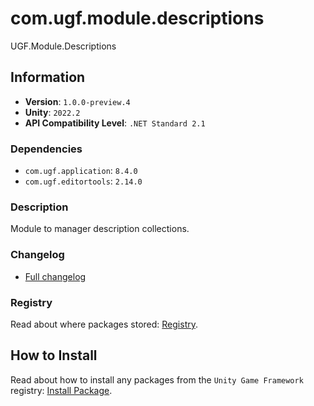 # com.ugf.module.descriptions

UGF.Module.Descriptions

## Information

- **Version**: `1.0.0-preview.4`
- **Unity**: `2022.2`
- **API Compatibility Level**: `.NET Standard 2.1`

### Dependencies

- `com.ugf.application`: `8.4.0`
- `com.ugf.editortools`: `2.14.0`


### Description

Module to manager description collections.

### Changelog

- [Full changelog](changelog.md)

### Registry

Read about where packages stored: [Registry](https://github.com/unity-game-framework/organization/blob/main/docs/registry.md).

## How to Install

Read about how to install any packages from the `Unity Game Framework` registry: [Install Package](https://github.com/unity-game-framework/organization/blob/main/docs/install-packages.md).
